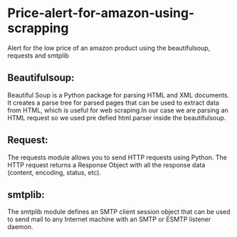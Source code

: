 # Price-alert-for-amazon-using-scrapping
Alert for the low price of an amazon product using the beautifulsoup, requests and smtplib

## Beautifulsoup:
<p>Beautiful Soup is a Python package for parsing HTML and XML documents. It creates a parse tree for parsed pages that can be used to extract data from HTML, which is useful for web scraping.In our case we are parsing an HTML request so we used pre defied html.parser inside the beautifulsoup. </p>

## Request: 
<p>The requests module allows you to send HTTP requests using Python. The HTTP request returns a Response Object with all the response data (content, encoding, status, etc).</p>

## smtplib: 
<p>The smtplib module defines an SMTP client session object that can be used to send mail to any Internet machine with an SMTP or ESMTP listener daemon.</p>
